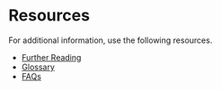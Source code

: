 # Resources

For additional information, use the following resources.  
* [Further Reading](/resources/further-reading.md)
* [Glossary](/resources/glossary.md)
* [FAQs](/resources/faqs.md)
